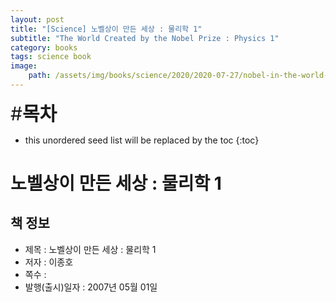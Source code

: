 ```yaml
---
layout: post
title: "[Science] 노벨상이 만든 세상 : 물리학 1"
subtitle: "The World Created by the Nobel Prize : Physics 1"
category: books
tags: science book
image:
    path: /assets/img/books/science/2020/2020-07-27/nobel-in-the-world-1.png
---
```


<span style="font-size:30px;">\#**목차**</span>
* this unordered seed list will be replaced by the toc
{:toc}

# 노벨상이 만든 세상 : 물리학 1

## 책 정보
- 제목 : 노벨상이 만든 세상 : 물리학 1
- 저자 : 이종호
- 쪽수 :
- 발행(출시)일자 : 2007년 05월 01일 